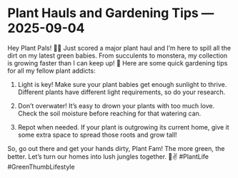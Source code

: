 # Plant Hauls and Gardening Tips — 2025-09-04

Hey Plant Pals! 🌿✨ Just scored a major plant haul and I’m here to spill all the dirt on my latest green babies. From succulents to monstera, my collection is growing faster than I can keep up! 💚 Here are some quick gardening tips for all my fellow plant addicts:

1. Light is key! Make sure your plant babies get enough sunlight to thrive. Different plants have different light requirements, so do your research.

2. Don’t overwater! It’s easy to drown your plants with too much love. Check the soil moisture before reaching for that watering can.

3. Repot when needed. If your plant is outgrowing its current home, give it some extra space to spread those roots and grow tall!

So, go out there and get your hands dirty, Plant Fam! The more green, the better. Let’s turn our homes into lush jungles together. 🌱✌️ #PlantLife #GreenThumbLifestyle